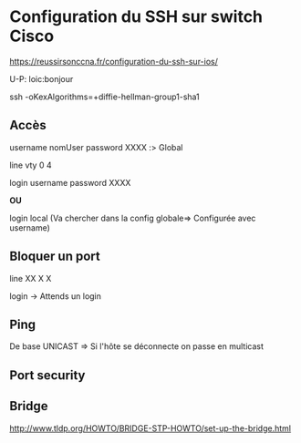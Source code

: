 # Configuration du SSH sur switch Cisco

https://reussirsonccna.fr/configuration-du-ssh-sur-ios/

U-P: loic:bonjour

 ssh -oKexAlgorithms=+diffie-hellman-group1-sha1

## Accès

username nomUser password XXXX :> Global

line vty 0 4

login username password XXXX

**OU**

login local (Va chercher dans la config globale=> Configurée avec username)

## Bloquer un port

line XX X X

login -> Attends un login

## Ping

De base UNICAST => Si l'hôte se déconnecte on passe en multicast

## Port security

## Bridge

http://www.tldp.org/HOWTO/BRIDGE-STP-HOWTO/set-up-the-bridge.html
